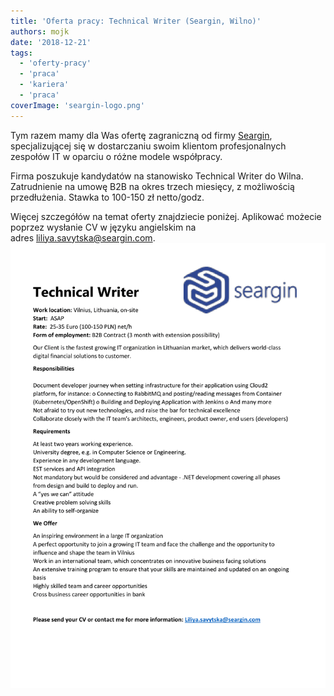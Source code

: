 ```yaml
---
title: 'Oferta pracy: Technical Writer (Seargin, Wilno)'
authors: mojk
date: '2018-12-21'
tags:
  - 'oferty-pracy'
  - 'praca'
  - 'kariera'
  - 'praca'
coverImage: 'seargin-logo.png'
---
```


Tym razem mamy dla Was ofertę zagraniczną od
firmy [Seargin](https://seargin.com/pl/), specjalizującej się w dostarczaniu
swoim klientom profesjonalnych zespołów IT w oparciu o różne modele współpracy.

<!--truncate-->

Firma poszukuje kandydatów na stanowisko Technical Writer do Wilna. Zatrudnienie
na umowę B2B na okres trzech miesięcy, z możliwością przedłużenia. Stawka to
100-150 zł netto/godz.

Więcej szczegółów na temat oferty znajdziecie poniżej. Aplikować możecie poprzez
wysłanie CV w języku angielskim na
adres [liliya.savytska@seargin.com](mailto:liliya.savytska@seargin.com).![](images/Technical-Writer..-1.png)
